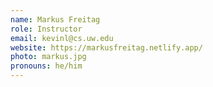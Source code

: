 ```yaml
---
name: Markus Freitag
role: Instructor
email: kevinl@cs.uw.edu
website: https://markusfreitag.netlify.app/
photo: markus.jpg
pronouns: he/him
---
```


